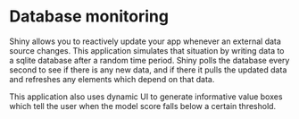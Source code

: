 # Database monitoring

Shiny allows you to reactively update your app whenever an external data source changes.
This application simulates that situation by writing data to a sqlite database after a random time period.
Shiny polls the database every second to see if there is any new data, and if there it pulls the updated data and refreshes any elements which depend on that data.

This application also uses dynamic UI to generate informative value boxes which tell the user when the model score falls below a certain threshold.
